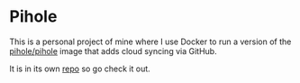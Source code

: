 # Pihole

This is a personal project of mine where I use Docker to run a version of the [pihole/pihole](https://hub.docker.com/r/pihole/pihole) image that adds cloud syncing via GitHub.

It is in its own [repo](https://github.com/mgamlem3/my-pihole/) so go check it out.
